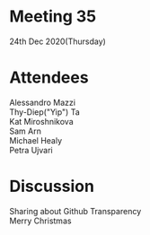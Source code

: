 # Meeting 35
24th Dec 2020(Thursday)

# Attendees
Alessandro Mazzi    
Thy-Diep("Yip") Ta  
Kat Miroshnikova  
Sam Arn  
Michael Healy   
Petra Ujvari

# Discussion
Sharing about Github Transparency  
Merry Christmas
